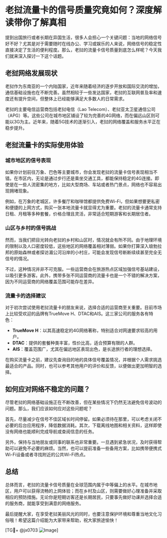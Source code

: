 # 老挝流量卡的信号质量究竟如何？深度解读带你了解真相

提到出国旅行或者长期在异国生活，很多人会担心一个关键问题：当地的网络信号好不好？尤其是对于需要随时在线办公、学习或娱乐的人来说，网络信号的稳定性直接决定了生活的便利程度。那么，老挝的流量卡信号质量到底怎么样呢？今天我们就来深入探讨一下这个话题。

## 老挝网络发展现状

老挝作为东南亚的一个内陆国家，近年来随着经济的逐步开放和国际交流的增加，通信基础设施也在不断完善。虽然相较于一些发达国家，老挝的互联网普及率和速度还有提升空间，但整体上已经能够满足大多数人的日常需求。

老挝的主要电信运营商包括老挝电信（Lao Telecom）、老挝亚太卫星通信公司（APG）等。这些公司在城市地区铺设了较为完善的4G网络，而在偏远山区则可能以3G为主。近年来，随着5G技术的逐渐引入，老挝的网络覆盖和服务水平正在稳步提升。

## 老挝流量卡的实际使用体验

### 城市地区的信号表现

如果你计划前往万象、巴色等主要城市，你会发现老挝的流量卡信号表现相当不错。在市区内，无论是通过步行还是乘坐交通工具，都能保持稳定的4G连接。即使是在一些人流密集的地方，比如大型商场、车站或者热门景点，网络也不容易出现拥堵现象。

例如，在万象的老城区，许多餐厅和咖啡馆都提供免费Wi-Fi，但如果想要更私密和便捷的上网方式，购买一张本地流量卡就显得尤为重要。老挝的流量卡通常支持日租、月租等多种套餐，价格合理且灵活，非常适合短期游客和长期居住者。

### 山区与乡村的信号挑战

然而，当我们把目光转向老挝的乡村和山区时，情况就会有所不同。由于地理环境的限制以及人口密度较低，这些地区的网络覆盖相对薄弱。如果你打算深入琅勃拉邦的原始森林或者探访湄公河沿岸的小村庄，可能会发现信号断断续续甚至完全无信号的情况。

不过，这种情况并非不可克服。一些运营商会在旅游热点区域加强信号基站建设，以吸引更多游客。此外，携带多张不同运营商的流量卡也是一个不错的解决方案，因为不同运营商的网络覆盖范围可能存在差异。

### 流量卡的选择建议

对于初次尝试使用老挝流量卡的朋友来说，选择合适的运营商至关重要。目前市场上比较受欢迎的品牌有TrueMove H、DTAC和AIS。这三家公司的服务各有特色：

- **TrueMove H**：以其高速稳定的4G网络著称，特别适合对网速要求较高的用户。
- **DTAC**：提供的套餐种类丰富，性价比高，适合预算有限的人群。
- **AIS**：覆盖范围广，尤其在偏远地区表现出色，是长途旅行者的理想选择。

在购买流量卡之前，建议先查询目的地的具体信号覆盖情况，并根据个人需求挑选最适合的产品。同时，也可以参考其他用户的评价和反馈，以便做出更加明智的选择。

## 如何应对网络不稳定的问题？

尽管老挝的网络基础设施正在不断改善，但在某些情况下仍然无法避免信号波动的问题。那么，我们应该如何应对这些问题呢？

首先，尽量减少在信号不佳区域长时间停留。如果必须待在那里，可以考虑关闭不必要的后台应用程序，降低数据消耗。其次，下载离线地图和相关资料，这样即使没有网络也能顺利完成导航或查阅信息的任务。

另外，保持与当地朋友或同事的联系也非常重要。一旦遇到紧急状况，及时获得帮助可以避免不必要的麻烦。当然，也可以提前准备一些备用方案，比如携带便携式Wi-Fi设备或者寻找附近的公共Wi-Fi热点。

## 总结

总体而言，老挝的流量卡信号质量在全球范围内属于中等偏上的水平。在城市地区，用户可以获得流畅的上网体验；而在乡村及山区，则需要做好心理准备并采取相应的预防措施。无论你是短期访客还是长期居民，只要事先做好功课并选择合适的服务商，就能享受到满意的网络服务。

最后提醒大家，在享受老挝美丽风光的同时，也要注意保护环境和尊重当地文化习俗哦！希望这篇介绍能为大家带来帮助，祝大家旅途愉快！

[TG💪+ @jx0703 ![Image](https://github.com/user-attachments/assets/dbca1d08-cadb-493c-b0ec-ad6f7a83f270)]